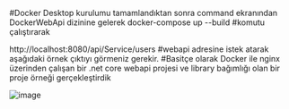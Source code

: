 #Docker Desktop kurulumu tamamlandıktan sonra command ekranından DockerWebApi dizinine gelerek 
docker-compose up --build   #komutu çalıştırarak

http://localhost:8080/api/Service/users  #webapi adresine istek atarak aşağıdaki örnek çıktıyı görmeniz gerekir. 
#Basitçe olarak Docker ile nginx üzerinden çalışan bir .net core webapi projesi ve library bağımlığı olan bir proje örneği gerçekleştirdik

![image](https://github.com/user-attachments/assets/44c804a3-a027-4a0d-9d32-c56311d86a94)
